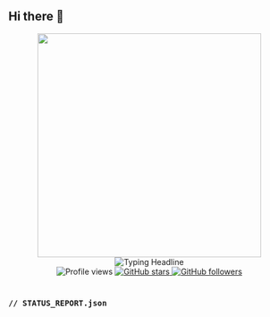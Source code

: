 ## Hi there 👋

<!--
**maestro-ant/maestro-ant** is a ✨ _special_ ✨ repository because its `README.md` (this file) appears on your GitHub profile.

Here are some ideas to get you started:

- 🔭 I’m currently working on ...
- 🌱 I’m currently learning ...
- 👯 I’m looking to collaborate on ...
- 🤔 I’m looking for help with ...
- 💬 Ask me about ...
- 📫 How to reach me: ...
- 😄 Pronouns: ...
- ⚡ Fun fact: ...
-->

<!-- 
  CODE-RED THEME v2.0 - DYNAMIC EDITION
  
  Instructions:
  1. Your username 'maestro-ant' is already filled in.
  2. Just update the links in the "// Contact Grid" section with your real profiles.
-->

<!-- Header GIF -->
<div align="center">
  <img src="https://media.giphy.com/media/wassie-bywassies-wassies-Kv2T5yBQ774PSBeXjY/giphy.gif" width="400"/>
</div>

<!-- Dynamic Typing Headline -->
<div align="center">
  <img src="https://readme-typing-svg.herokuapp.com?font=JetBrains+Mono&size=30&color=E02424&center=true&vCenter=true&width=600&height=80&lines=I'm+a+Penetration+Tester;Offensive+Security+Expert;Cybersecurity+Researcher;Cloud+Security+Explorer;Continuous+Learner" alt="Typing Headline">
</div>

<!-- Badges -->
<div align="center">
  <img src="https://komarev.com/ghpvc/?username=maestro-ant&label=PROFILE+VIEWS&style=for-the-badge&color=E02424" alt="Profile views"/>
  <a href="https://github.com/maestro-ant?tab=repositories">
    <img src="https://img.shields.io/github/stars/maestro-ant?label=STARS&style=for-the-badge&color=E02424" alt="GitHub stars"/>
  </a>
  <a href="https://github.com/maestro-ant?tab=followers">
    <img src="https://img.shields.io/github/followers/maestro-ant?label=FOLLOWERS&style=for-the-badge&color=E02424" alt="GitHub followers"/>
  </a>
</div>

<br/>

<!-- Status Report: Thematic "About Me" -->
### `// STATUS_REPORT.json`
